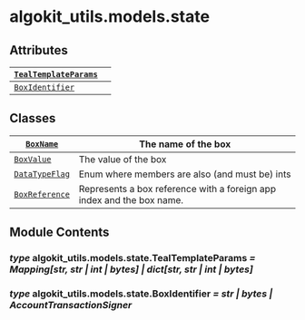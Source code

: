# algokit_utils.models.state

## Attributes

| [`TealTemplateParams`](#algokit_utils.models.state.TealTemplateParams)   |    |
|--------------------------------------------------------------------------|----|
| [`BoxIdentifier`](#algokit_utils.models.state.BoxIdentifier)             |    |

## Classes

| [`BoxName`](BoxName.md#algokit_utils.models.state.BoxName)                | The name of the box                                                   |
|---------------------------------------------------------------------------|-----------------------------------------------------------------------|
| [`BoxValue`](BoxValue.md#algokit_utils.models.state.BoxValue)             | The value of the box                                                  |
| [`DataTypeFlag`](DataTypeFlag.md#algokit_utils.models.state.DataTypeFlag) | Enum where members are also (and must be) ints                        |
| [`BoxReference`](BoxReference.md#algokit_utils.models.state.BoxReference) | Represents a box reference with a foreign app index and the box name. |

## Module Contents

### *type* algokit_utils.models.state.TealTemplateParams *= Mapping[str, str | int | bytes] | dict[str, str | int | bytes]*

### *type* algokit_utils.models.state.BoxIdentifier *= str | bytes | AccountTransactionSigner*
